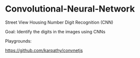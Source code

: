 # Convolutional-Neural-Network
Street View Housing Number Digit Recognition (CNN)

Goal: Identify the digits in the images using CNNs

Playgrounds:

https://github.com/karpathy/convnetjs
